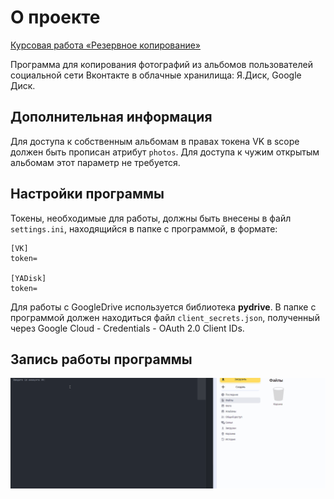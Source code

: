 # О проекте
[Курсовая работа «Резервное копирование»](https://github.com/netology-code/py-diplom-basic)

Программа для копирования фотографий из альбомов пользователей социальной сети Вконтакте в облачные хранилища: Я.Диск, Google Диск.

## Дополнительная информация
Для доступа к собственным альбомам в правах токена VK в scope должен быть прописан атрибут `photos`.
Для доступа к чужим открытым альбомам этот параметр не требуется.

## Настройки программы
Токены, необходимые для работы, должны быть внесены в файл `settings.ini`, находящийся в папке с программой, в формате:
```
[VK]
token=

[YADisk]
token=
```
Для работы с GoogleDrive используется библиотека **pydrive**. В папке с программой должен находиться файл
`client_secrets.json`, полученный через Google Cloud - Credentials - OAuth 2.0 Client IDs.

## Запись работы программы
![Работа программы](/gif/vk_backup_app.gif)
